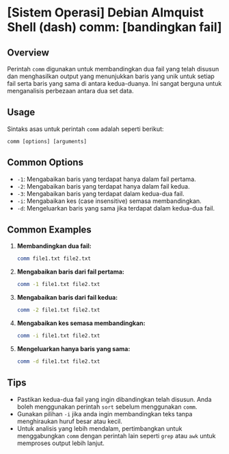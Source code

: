 # [Sistem Operasi] Debian Almquist Shell (dash) comm: [bandingkan fail]

## Overview
Perintah `comm` digunakan untuk membandingkan dua fail yang telah disusun dan menghasilkan output yang menunjukkan baris yang unik untuk setiap fail serta baris yang sama di antara kedua-duanya. Ini sangat berguna untuk menganalisis perbezaan antara dua set data.

## Usage
Sintaks asas untuk perintah `comm` adalah seperti berikut:

```
comm [options] [arguments]
```

## Common Options
- `-1`: Mengabaikan baris yang terdapat hanya dalam fail pertama.
- `-2`: Mengabaikan baris yang terdapat hanya dalam fail kedua.
- `-3`: Mengabaikan baris yang terdapat dalam kedua-dua fail.
- `-i`: Mengabaikan kes (case insensitive) semasa membandingkan.
- `-d`: Mengeluarkan baris yang sama jika terdapat dalam kedua-dua fail.

## Common Examples

1. **Membandingkan dua fail:**
   ```bash
   comm file1.txt file2.txt
   ```

2. **Mengabaikan baris dari fail pertama:**
   ```bash
   comm -1 file1.txt file2.txt
   ```

3. **Mengabaikan baris dari fail kedua:**
   ```bash
   comm -2 file1.txt file2.txt
   ```

4. **Mengabaikan kes semasa membandingkan:**
   ```bash
   comm -i file1.txt file2.txt
   ```

5. **Mengeluarkan hanya baris yang sama:**
   ```bash
   comm -d file1.txt file2.txt
   ```

## Tips
- Pastikan kedua-dua fail yang ingin dibandingkan telah disusun. Anda boleh menggunakan perintah `sort` sebelum menggunakan `comm`.
- Gunakan pilihan `-i` jika anda ingin membandingkan teks tanpa menghiraukan huruf besar atau kecil.
- Untuk analisis yang lebih mendalam, pertimbangkan untuk menggabungkan `comm` dengan perintah lain seperti `grep` atau `awk` untuk memproses output lebih lanjut.